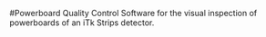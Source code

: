 #Powerboard Quality Control
Software for the visual inspection of powerboards of an iTk Strips detector.
